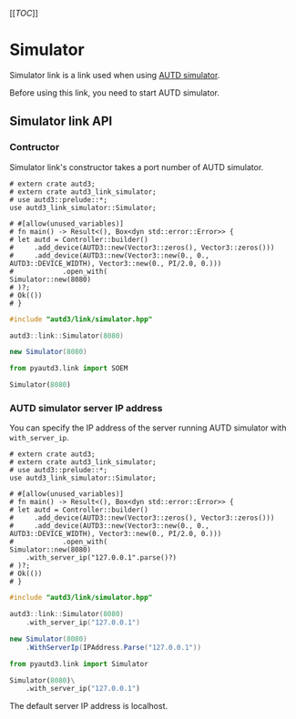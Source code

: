 [[_TOC_]]

# Simulator

Simulator link is a link used when using [AUTD simulator](../../Simulator/simulator.md).

Before using this link, you need to start AUTD simulator.

## Simulator link API

### Contructor

Simulator link's constructor takes a port number of AUTD simulator.

```rust,should_panic,edition2021
# extern crate autd3;
# extern crate autd3_link_simulator;
# use autd3::prelude::*;
use autd3_link_simulator::Simulator;

# #[allow(unused_variables)]
# fn main() -> Result<(), Box<dyn std::error::Error>> {
# let autd = Controller::builder()
#     .add_device(AUTD3::new(Vector3::zeros(), Vector3::zeros()))
#     .add_device(AUTD3::new(Vector3::new(0., 0., AUTD3::DEVICE_WIDTH), Vector3::new(0., PI/2.0, 0.)))
#            .open_with(
Simulator::new(8080)
# )?;
# Ok(())
# }
```

```cpp
#include "autd3/link/simulator.hpp"

autd3::link::Simulator(8080)
```

```cs
new Simulator(8080)
```

```python
from pyautd3.link import SOEM

Simulator(8080)
```

### AUTD simulator server IP address

You can specify the IP address of the server running AUTD simulator with `with_server_ip`.

```rust,should_panic,edition2021
# extern crate autd3;
# extern crate autd3_link_simulator;
# use autd3::prelude::*;
use autd3_link_simulator::Simulator;

# #[allow(unused_variables)]
# fn main() -> Result<(), Box<dyn std::error::Error>> {
# let autd = Controller::builder()
#     .add_device(AUTD3::new(Vector3::zeros(), Vector3::zeros()))
#     .add_device(AUTD3::new(Vector3::new(0., 0., AUTD3::DEVICE_WIDTH), Vector3::new(0., PI/2.0, 0.)))
#            .open_with(
Simulator::new(8080)
    .with_server_ip("127.0.0.1".parse()?)
# )?;
# Ok(())
# }
```

```cpp
#include "autd3/link/simulator.hpp"

autd3::link::Simulator(8080)
    .with_server_ip("127.0.0.1")
```

```cs
new Simulator(8080)
    .WithServerIp(IPAddress.Parse("127.0.0.1"))
```

```python
from pyautd3.link import Simulator

Simulator(8080)\
    .with_server_ip("127.0.0.1")
```

The default server IP address is localhost.
